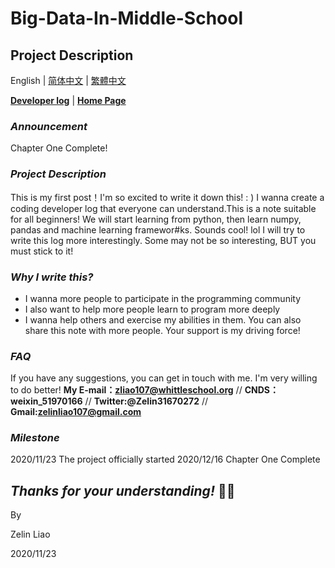 # Big-Data-In-Middle-School

## Project Description

English | [简体中文](https://github.com/ZelinLiao/Big-Data-In-Middle-School/blob/main/%E7%AE%80%E4%BD%93%E4%B8%AD%E6%96%87.md) | [繁體中文](https://github.com/ZelinLiao/Big-Data-In-Middle-School/blob/main/%E7%B9%81%E9%AB%94%E4%B8%AD%E6%96%87.md)

**[Developer log](https://github.com/ZelinLiao/Big-Data-In-Middle-School/projects)** | **[Home Page](https://github.com/ZelinLiao/Big-Data-In-Middle-School/)**

### _Announcement_

Chapter One Complete!

### _Project Description_

This is my first post！I'm so excited to write it down this! : ) 
I wanna create a coding developer log that everyone can understand.This is a note suitable for all beginners! 
We will start learning from python, then learn numpy,  pandas and machine learning framewor#ks. Sounds cool! lol
I will try to write this log more interestingly. Some may not be so interesting, BUT you must stick to it!

### _Why I write this?_

* I wanna more people to participate in the programming community
* I also want to help more people learn to program more deeply
* I wanna help others and exercise my abilities in them.   You can also share this note with more people. Your support is my driving force! 

### _FAQ_

If you have any suggestions, you can get in touch with me. I'm very willing to do better!
**My E-mail：zliao107@whittleschool.org** // **CNDS：weixin_51970166** // **Twitter:@Zelin31670272** // **Gmail:zelinliao107@gmail.com**

### _Milestone_

2020/11/23 The project officially started
2020/12/16 Chapter One Complete

## _Thanks for your understanding!_ 🐱‍🏍

By

Zelin Liao

2020/11/23
